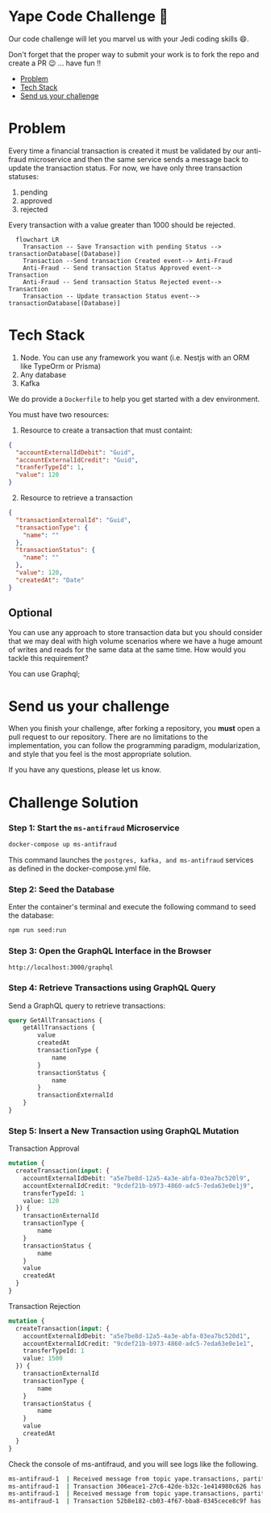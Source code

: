 # Yape Code Challenge :rocket:

Our code challenge will let you marvel us with your Jedi coding skills :smile:. 

Don't forget that the proper way to submit your work is to fork the repo and create a PR :wink: ... have fun !!

- [Problem](#problem)
- [Tech Stack](#tech_stack)
- [Send us your challenge](#send_us_your_challenge)

# Problem

Every time a financial transaction is created it must be validated by our anti-fraud microservice and then the same service sends a message back to update the transaction status.
For now, we have only three transaction statuses:

<ol>
  <li>pending</li>
  <li>approved</li>
  <li>rejected</li>  
</ol>

Every transaction with a value greater than 1000 should be rejected.

```mermaid
  flowchart LR
    Transaction -- Save Transaction with pending Status --> transactionDatabase[(Database)]
    Transaction --Send transaction Created event--> Anti-Fraud
    Anti-Fraud -- Send transaction Status Approved event--> Transaction
    Anti-Fraud -- Send transaction Status Rejected event--> Transaction
    Transaction -- Update transaction Status event--> transactionDatabase[(Database)]
```

# Tech Stack

<ol>
  <li>Node. You can use any framework you want (i.e. Nestjs with an ORM like TypeOrm or Prisma) </li>
  <li>Any database</li>
  <li>Kafka</li>    
</ol>

We do provide a `Dockerfile` to help you get started with a dev environment.

You must have two resources:

1. Resource to create a transaction that must containt:

```json
{
  "accountExternalIdDebit": "Guid",
  "accountExternalIdCredit": "Guid",
  "tranferTypeId": 1,
  "value": 120
}
```

2. Resource to retrieve a transaction

```json
{
  "transactionExternalId": "Guid",
  "transactionType": {
    "name": ""
  },
  "transactionStatus": {
    "name": ""
  },
  "value": 120,
  "createdAt": "Date"
}
```

## Optional

You can use any approach to store transaction data but you should consider that we may deal with high volume scenarios where we have a huge amount of writes and reads for the same data at the same time. How would you tackle this requirement?

You can use Graphql;

# Send us your challenge

When you finish your challenge, after forking a repository, you **must** open a pull request to our repository. There are no limitations to the implementation, you can follow the programming paradigm, modularization, and style that you feel is the most appropriate solution.

If you have any questions, please let us know.

# Challenge Solution

### Step 1: Start the `ms-antifraud` Microservice

```bash
docker-compose up ms-antifraud
```

This command launches the `postgres, kafka, and ms-antifraud` services as defined in the docker-compose.yml file.

### Step 2: Seed the Database

Enter the container's terminal and execute the following command to seed the database:

```bash
npm run seed:run
```

### Step 3: Open the GraphQL Interface in the Browser

```
http://localhost:3000/graphql
```

### Step 4: Retrieve Transactions using GraphQL Query

Send a GraphQL query to retrieve transactions:

```graphql
query GetAllTransactions {
    getAllTransactions {
        value
        createdAt
        transactionType {
            name
        }
        transactionStatus {
            name
        }
        transactionExternalId
    }
}
```

### Step 5: Insert a New Transaction using GraphQL Mutation

Transaction Approval
```graphql
mutation {
  createTransaction(input: {
    accountExternalIdDebit: "a5e7be8d-12a5-4a3e-abfa-03ea7bc520l9",
    accountExternalIdCredit: "9cdef21b-b973-4860-adc5-7eda63e0e1j9",
    transferTypeId: 1
    value: 120
  }) {
    transactionExternalId
    transactionType {
        name
    }
    transactionStatus {
        name
    }
    value
    createdAt
  }
}
```

Transaction Rejection
```graphql
mutation {
  createTransaction(input: {
    accountExternalIdDebit: "a5e7be8d-12a5-4a3e-abfa-03ea7bc520d1",
    accountExternalIdCredit: "9cdef21b-b973-4860-adc5-7eda63e0e1e1",
    transferTypeId: 1
    value: 1500
  }) {
    transactionExternalId
    transactionType {
        name
    }
    transactionStatus {
        name
    }
    value
    createdAt
  }
}
```

Check the console of ms-antifraud, and you will see logs like the following.
```bash
ms-antifraud-1  | Received message from topic yape.transactions, partition 0: {"transactionExternalId":"306eace1-27c6-42de-b32c-1e414980c626","accountExternalIdDebit":"a5e7be8d-12a5-4a3e-abfa-03ea7bc520r9","accountExternalIdCredit":"9cdef21b-b973-4860-adc5-7eda63e0e1p9","value":"1500.00","transferTypeId":1,"transferStatusId":1,"createdAt":"2024-02-11T04:38:57.770Z","updatedAt":"2024-02-11T04:38:57.770Z","transactionType":{"id":1,"name":"Interbancaria"},"transactionStatus":{"id":1,"name":"pending"}}
ms-antifraud-1  | Transaction 306eace1-27c6-42de-b32c-1e414980c626 has been rejected
ms-antifraud-1  | Received message from topic yape.transactions, partition 0: {"transactionExternalId":"52b8e182-cb03-4f67-bba8-0345cece8c9f","accountExternalIdDebit":"a5e7be8d-12a5-4a3e-abfa-03ea7bc520a1","accountExternalIdCredit":"9cdef21b-b973-4860-adc5-7eda63e0e1b1","value":"500.00","transferTypeId":1,"transferStatusId":1,"createdAt":"2024-02-11T05:38:49.084Z","updatedAt":"2024-02-11T05:38:49.084Z","transactionType":{"id":1,"name":"Interbancaria"},"transactionStatus":{"id":1,"name":"pending"}}
ms-antifraud-1  | Transaction 52b8e182-cb03-4f67-bba8-0345cece8c9f has been approved
```
